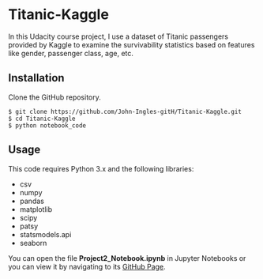# Titanic-Kaggle

In this Udacity course project, I use a dataset of Titanic passengers provided
by Kaggle to examine the survivability statistics based on features like gender,
passenger class, age, etc.

## Installation

Clone the GitHub repository.

```
$ git clone https://github.com/John-Ingles-gitH/Titanic-Kaggle.git
$ cd Titanic-Kaggle
$ python notebook_code
```

## Usage

This code requires Python 3.x and the following libraries:

* csv
* numpy
* pandas
* matplotlib
* scipy
* patsy
* statsmodels.api
* seaborn

You can open the file **Project2_Notebook.ipynb** in Jupyter Notebooks or you can view it by navigating to its [GitHub Page](https://john-ingles-gith.github.io/Titanic-Kaggle/).